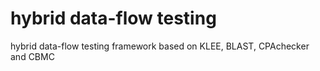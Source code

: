 # hybrid data-flow testing
hybrid data-flow testing framework based on KLEE, BLAST, CPAchecker and CBMC
